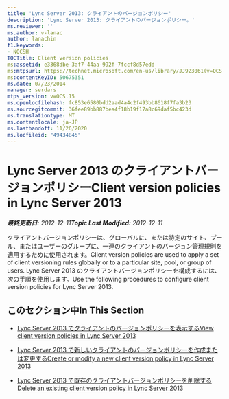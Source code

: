 ```yaml
---
title: 'Lync Server 2013: クライアントのバージョンポリシー'
description: 'Lync Server 2013: クライアントのバージョンポリシー。'
ms.reviewer: ''
ms.author: v-lanac
author: lanachin
f1.keywords:
- NOCSH
TOCTitle: Client version policies
ms:assetid: e3368dbe-3af7-44aa-992f-7fccf8d57edd
ms:mtpsurl: https://technet.microsoft.com/en-us/library/JJ923061(v=OCS.15)
ms:contentKeyID: 50675351
ms.date: 07/23/2014
manager: serdars
mtps_version: v=OCS.15
ms.openlocfilehash: fc853e6580bdd2aad4a4c2f493bb8618f7fa3b23
ms.sourcegitcommit: 36fee89bb887bea4f18b19f17a8c69daf5bc423d
ms.translationtype: MT
ms.contentlocale: ja-JP
ms.lasthandoff: 11/26/2020
ms.locfileid: "49434845"
---
```

# <a name="client-version-policies-in-lync-server-2013"></a><span data-ttu-id="5d508-103">Lync Server 2013 のクライアントバージョンポリシー</span><span class="sxs-lookup"><span data-stu-id="5d508-103">Client version policies in Lync Server 2013</span></span>

<div data-xmlns="http://www.w3.org/1999/xhtml">

<div class="topic" data-xmlns="http://www.w3.org/1999/xhtml" data-msxsl="urn:schemas-microsoft-com:xslt" data-cs="https://msdn.microsoft.com/">

<div data-asp="https://msdn2.microsoft.com/asp">



</div>

<div id="mainSection">

<div id="mainBody"><span data-ttu-id="5d508-104">

<span> </span></span><span class="sxs-lookup"><span data-stu-id="5d508-104">

<span> </span></span></span>

<span data-ttu-id="5d508-105">_**最終更新日:** 2012-12-11_</span><span class="sxs-lookup"><span data-stu-id="5d508-105">_**Topic Last Modified:** 2012-12-11_</span></span>

<span data-ttu-id="5d508-106">クライアントバージョンポリシーは、グローバルに、または特定のサイト、プール、またはユーザーのグループに、一連のクライアントのバージョン管理規則を適用するために使用されます。</span><span class="sxs-lookup"><span data-stu-id="5d508-106">Client version policies are used to apply a set of client versioning rules globally or to a particular site, pool, or group of users.</span></span> <span data-ttu-id="5d508-107">Lync Server 2013 のクライアントバージョンポリシーを構成するには、次の手順を使用します。</span><span class="sxs-lookup"><span data-stu-id="5d508-107">Use the following procedures to configure client version policies for Lync Server 2013.</span></span>

<div>

## <a name="in-this-section"></a><span data-ttu-id="5d508-108">このセクション中</span><span class="sxs-lookup"><span data-stu-id="5d508-108">In This Section</span></span>

  - [<span data-ttu-id="5d508-109">Lync Server 2013 でクライアントのバージョンポリシーを表示する</span><span class="sxs-lookup"><span data-stu-id="5d508-109">View client version policies in Lync Server 2013</span></span>](lync-server-2013-view-client-version-policies.md)

  - [<span data-ttu-id="5d508-110">Lync Server 2013 で新しいクライアントのバージョンポリシーを作成または変更する</span><span class="sxs-lookup"><span data-stu-id="5d508-110">Create or modify a new client version policy in Lync Server 2013</span></span>](lync-server-2013-create-or-modify-a-new-client-version-policy.md)

  - [<span data-ttu-id="5d508-111">Lync Server 2013 で既存のクライアントバージョンポリシーを削除する</span><span class="sxs-lookup"><span data-stu-id="5d508-111">Delete an existing client version policy in Lync Server 2013</span></span>](lync-server-2013-delete-an-existing-client-version-policy.md)

<span data-ttu-id="5d508-112"></div>

</div>

<span> </span>

</div>

</div>

</span><span class="sxs-lookup"><span data-stu-id="5d508-112"></div>

</div>

<span> </span>

</div>

</div>

</span></span></div>

